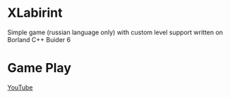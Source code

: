 # XLabirint
Simple game (russian language only) with custom level support written on Borland C++ Buider 6
# Game Play
[YouTube](https://youtu.be/EzEvy5k15DM)
